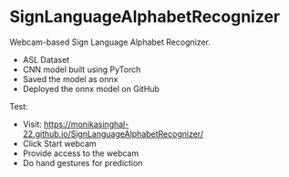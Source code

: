 # SignLanguageAlphabetRecognizer

Webcam-based Sign Language Alphabet Recognizer.

* ASL Dataset 
* CNN model built using PyTorch
* Saved the model as onnx
* Deployed the onnx model on GitHub

Test:

* Visit: https://monikasinghal-22.github.io/SignLanguageAlphabetRecognizer/
* Click Start webcam
* Provide access to the webcam
* Do hand gestures for prediction

